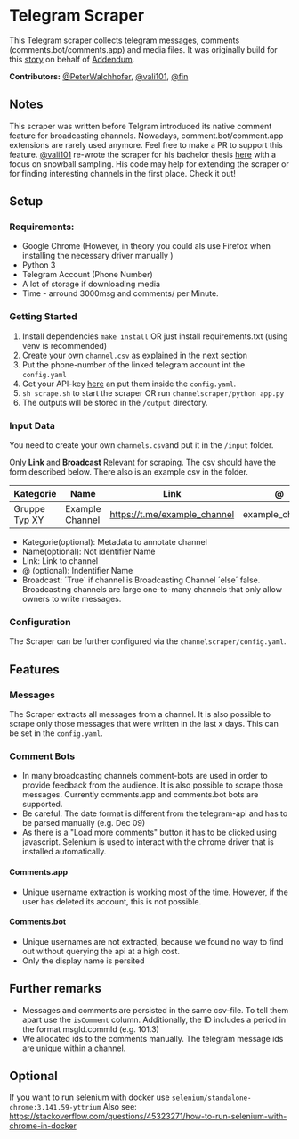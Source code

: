 # Telegram Scraper

This Telegram scraper collects telegram messages, comments (comments.bot/comments.app) and media files. It was originally build for this [story](https://www.addendum.org/news/telegram-netzwerk-sellner/) on behalf of [Addendum](https://addendum.org).

**Contributors:** [@PeterWalchhofer](https://github.com/PeterWalchhofer), [@vali101](https://github.com/vali101), [@fin](https://github.com/fin) 
## Notes
This scraper was written before Telgram introduced its native comment feature for broadcasting channels. Nowadays, comment.bot/comment.app extensions are rarely used anymore. Feel free to make a PR to support this feature. 
[@vali101](https://github.com/vali101) re-wrote the scraper for his bachelor thesis [here](https://github.com/vali101/telegraph) with a focus on snowball sampling. His code may help for extending the scraper or for finding interesting channels in the first place. Check it out!

## Setup

### Requirements:
- Google Chrome (However, in theory you could als use Firefox when installing the necessary driver manually )
- Python 3
- Telegram Account (Phone Number)
- A lot of storage if downloading media
- Time - arround 3000msg and comments/ per Minute.

### Getting Started 

1. Install dependencies `make install` OR just install requirements.txt (using venv is recommended)
2. Create your own `channel.csv` as explained in the next section
3. Put the phone-number of the linked telegram account int the `config.yaml`
4. Get your API-key [here](https://my.telegram.org/auth?to=apps) an put them inside the `config.yaml`.
5. `sh scrape.sh` to start the scraper OR run `channelscraper/python app.py`
6. The outputs will be stored in the `/output` directory. 


### Input Data 
You need to create your own `channels.csv`and put it in the `/input` folder. 

Only **Link** and **Broadcast** Relevant for scraping. The csv should have the form described below. There also is an example csv in the folder.

Kategorie | Name | **Link** | @ | **Broadcast**
--- | --- | --- | --- | --- 
Gruppe Typ XY | Example Channel | https://t.me/example_channel | example_channel | TRUE

* Kategorie(optional): Metadata to annotate channel
* Name(optional): Not identifier Name
* Link: Link to channel
* @ (optional): Indentifier Name
* Broadcast: ´True´ if channel is Broadcasting Channel ´else´ false. Broadcasting channels are large one-to-many channels that only allow owners to write messages.

### Configuration 

The Scraper can be further configured via the `channelscraper/config.yaml`.

## Features 
### Messages 
The Scraper extracts all messages from a channel. It is also possible to scrape only those messages that were written in the last x days. This can be set in the `config.yaml`.

### Comment Bots
- In many broadcasting channels comment-bots are used in order to provide feedback from the audience. It is also possible to scrape those messages. Currently comments.app and comments.bot bots are supported.
- Be careful. The date format is different from the telegram-api and has to be parsed manually (e.g. Dec 09)
- As there is a "Load more comments" button it has to be clicked using javascript. Selenium is used to interact with the chrome driver that is installed automatically.
#### Comments.app
- Unique username extraction is working most of the time. However, if the user has deleted its account, this is not possible.
#### Comments.bot
- Unique usernames are not extracted, because we found no way to find out without querying the api at a high cost.
- Only the display name is persited

## Further remarks
- Messages and comments are persisted in the same csv-file. To tell them apart use the `isComment` column. Additionally, the ID includes a period in the format msgId.commId (e.g. 101.3)
- We allocated ids to the comments manually. The telegram message ids are unique within a channel.

## Optional

If you want to run selenium with docker use `selenium/standalone-chrome:3.141.59-yttrium`
Also see:
https://stackoverflow.com/questions/45323271/how-to-run-selenium-with-chrome-in-docker
